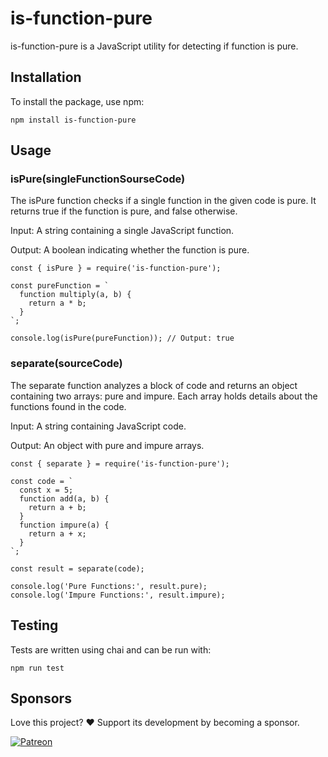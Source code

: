 # is-function-pure

is-function-pure is a JavaScript utility for detecting if function is pure.


## Installation
To install the package, use npm:

```
npm install is-function-pure
```


## Usage

### isPure(singleFunctionSourseCode)
The isPure function checks if a single function in the given code is pure. It returns true if the function is pure, and false otherwise.

Input: A string containing a single JavaScript function.

Output: A boolean indicating whether the function is pure.


```
const { isPure } = require('is-function-pure');

const pureFunction = `
  function multiply(a, b) {
    return a * b;
  }
`;

console.log(isPure(pureFunction)); // Output: true
```

### separate(sourceCode)
The separate function analyzes a block of code and returns an object containing two arrays: pure and impure. Each array holds details about the functions found in the code.

Input: A string containing JavaScript code.

Output: An object with pure and impure arrays.


```
const { separate } = require('is-function-pure');

const code = `
  const x = 5;
  function add(a, b) {
    return a + b;
  }
  function impure(a) {
    return a + x;
  }
`;

const result = separate(code);

console.log('Pure Functions:', result.pure);
console.log('Impure Functions:', result.impure);
```

## Testing
Tests are written using chai and can be run with:


```
npm run test
```


## Sponsors

Love this project? ❤️ 
Support its development by becoming a sponsor.

[![Patreon](https://img.shields.io/badge/Patreon-Support-orange?logo=patreon&style=flat-square)](https://patreon.com/senad87?utm_medium=unknown&utm_source=join_link&utm_campaign=creatorshare_creator&utm_content=copyLink)
<!--
[![GitHub Sponsors](https://img.shields.io/badge/Sponsor-GitHub-blue?logo=github&style=flat-square)](https://github.com/sponsors/senad87)
 [![Patreon](https://img.shields.io/badge/Patreon-Support-orange?logo=patreon&style=flat-square)](https://www.patreon.com/your-patreon-link)
[![Ko-fi](https://img.shields.io/badge/Ko--fi-Buy%20me%20a%20coffee-29ABE0?logo=ko-fi&style=flat-square)](https://ko-fi.com/your-kofi-link)
[![PayPal](https://img.shields.io/badge/Donate-PayPal-blue?logo=paypal&style=flat-square)](https://www.paypal.com/paypalme/your-paypal-link) -->
